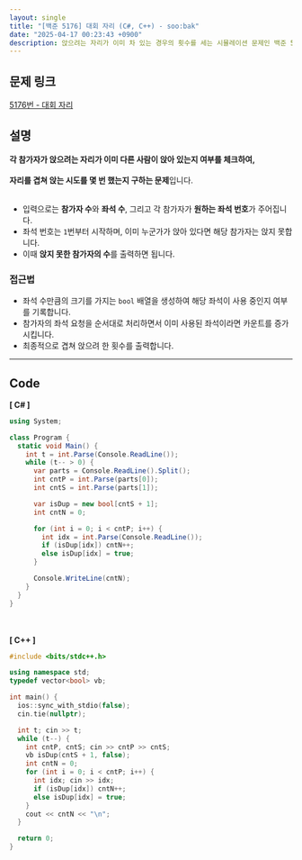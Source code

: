 ```yaml
---
layout: single
title: "[백준 5176] 대회 자리 (C#, C++) - soo:bak"
date: "2025-04-17 00:23:43 +0900"
description: 앉으려는 자리가 이미 차 있는 경우의 횟수를 세는 시뮬레이션 문제인 백준 5176번 대회 자리 문제의 C# 및 C++ 풀이 및 해설
---
```


## 문제 링크
[5176번 - 대회 자리](https://www.acmicpc.net/problem/5176)

## 설명
**각 참가자가 앉으려는 자리가 이미 다른 사람이 앉아 있는지 여부를 체크하여,** <br>
<br>
**자리를 겹쳐 앉는 시도를 몇 번 했는지 구하는 문제**입니다.<br>
<br>

- 입력으로는 **참가자 수**와 **좌석 수**, 그리고 각 참가자가 **원하는 좌석 번호**가 주어집니다.<br>
- 좌석 번호는 `1`번부터 시작하며, 이미 누군가가 앉아 있다면 해당 참가자는 앉지 못합니다.<br>
- 이때 **앉지 못한 참가자의 수**를 출력하면 됩니다.<br>

### 접근법
- 좌석 수만큼의 크기를 가지는 `bool` 배열을 생성하여 해당 좌석이 사용 중인지 여부를 기록합니다.<br>
- 참가자의 좌석 요청을 순서대로 처리하면서 이미 사용된 좌석이라면 카운트를 증가시킵니다.<br>
- 최종적으로 겹쳐 앉으려 한 횟수를 출력합니다.<br>

---

## Code
<b>[ C# ] </b>
<br>

```csharp
using System;

class Program {
  static void Main() {
    int t = int.Parse(Console.ReadLine());
    while (t-- > 0) {
      var parts = Console.ReadLine().Split();
      int cntP = int.Parse(parts[0]);
      int cntS = int.Parse(parts[1]);

      var isDup = new bool[cntS + 1];
      int cntN = 0;

      for (int i = 0; i < cntP; i++) {
        int idx = int.Parse(Console.ReadLine());
        if (isDup[idx]) cntN++;
        else isDup[idx] = true;
      }

      Console.WriteLine(cntN);
    }
  }
}
```

<br><br>
<b>[ C++ ] </b>
<br>

```cpp
#include <bits/stdc++.h>

using namespace std;
typedef vector<bool> vb;

int main() {
  ios::sync_with_stdio(false);
  cin.tie(nullptr);

  int t; cin >> t;
  while (t--) {
    int cntP, cntS; cin >> cntP >> cntS;
    vb isDup(cntS + 1, false);
    int cntN = 0;
    for (int i = 0; i < cntP; i++) {
      int idx; cin >> idx;
      if (isDup[idx]) cntN++;
      else isDup[idx] = true;
    }
    cout << cntN << "\n";
  }

  return 0;
}
```
